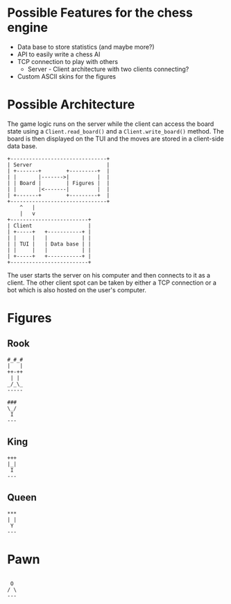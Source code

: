 # Possible Features for the chess engine

 - Data base to store statistics (and maybe more?)
 - API to easily write a chess AI
 - TCP connection to play with others
    - Server - Client architecture with two clients connecting?
 - Custom ASCII skins for the figures

# Possible Architecture

The game logic runs on the server while the client can access the board state
using a `Client.read_board()` and a `Client.write_board()` method. The board is then
displayed on the TUI and the moves are stored in a client-side data base. 

```
+-------------------------------+
| Server                        |
| +-------+        +---------+  |
| |       |------->|         |  |
| | Board |        | Figures |  |
| |       |<-------|         |  |
| +-------+        +---------+  |
+-------------------------------+
    ^   |
    |   v
+-------------------------+
| Client                  |
| +-----+   +-----------+ |
| |     |   |           | |
| | TUI |   | Data base | |
| |     |   |           | |
| +-----+   +-----------+ |
+-------------------------+
```

The user starts the server on his computer and then connects to it as a client.
The other client spot can be taken by either a TCP connection or a bot which is
also hosted on the user's computer.

# Figures
## Rook
```
#_#_#
|   |
++-++
 | |
_/_\_
-----
```

```
###
\_/
 I
---
```

## King
```
+++
|_|
 I
---
```

## Queen
```
***
| |
 Y
---
```

# Pawn
```

 O
/ \
---
```


